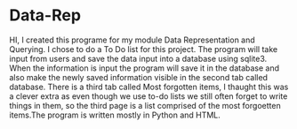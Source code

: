 # Data-Rep
HI, I created this programe for my module Data Representation and Querying. I chose to do a To Do list for this project. The program will take input from users and save the data input into a database using sqlite3. When the information is input the program will save it in the database and also make the newly saved information visible in the second tab called database. There is a third tab called Most forgotten items, I thaught this was a clever extra as even though we use to-do lists we still often forget to write things in them, so the third page is a list comprised of the most forgoetten items.The program is written mostly in Python and HTML. 
